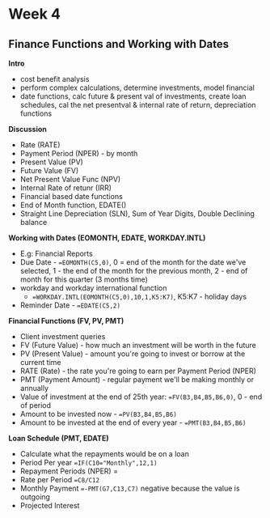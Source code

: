 # Week 4
## Finance Functions and Working with Dates

**Intro**
* cost benefit analysis
* perform complex calculations, determine investments, model financial
* date functions, calc future & present val of investments, create loan schedules, cal the net presentval & internal rate of return, depreciation functions

**Discussion**
* Rate (RATE)
* Payment Period (NPER) - by month
* Present Value (PV)
* Future Value (FV)
* Net Present Value Func (NPV)
* Internal Rate of retunr (IRR)
* Financial based date functions
* End of Month function, EDATE()
* Straight Line Depreciation (SLN), Sum of Year Digits, Double Declining balance

**Working with Dates (EOMONTH, EDATE, WORKDAY.INTL)**
* E.g: Financial Reports
* Due Date - `=EOMONTH(C5,0)`, 0 = end of the month for the date we've selected, 1 - the end of the month for the previous month, 2 - end of month for this quarter (3 months time)
* workday and workday international function
	* `=WORKDAY.INTL(EOMONTH(C5,0),10,1,K5:K7)`, K5:K7 - holiday days
* Reminder Date - `=EDATE(C5,2)`

**Financial Functions (FV, PV, PMT)**
* Client investment queries
* FV (Future Value) - how much an investment will be worth in the future
* PV (Present Value) - amount you're going to invest or borrow at the current time
* RATE (Rate) - the rate you're going to earn per Payment Period (NPER)
* PMT (Payment Amount) - regular payment we'll be making monthly or annually
* Value of investment at the end of 25th year: `=FV(B3,B4,B5,B6,0)`, 0 - end of period
* Amount to be invested now -  `=PV(B3,B4,B5,B6)`
* Amount to be invested at the end of every year - `=PMT(B3,B4,B5,B6)`

**Loan Schedule (PMT, EDATE)**
* Calculate what the repayments would be on a loan
* Period Per year `=IF(C10="Monthly",12,1)`
* Repayment Periods (NPER) = 
* Rate per Period `=C8/C12`
* Monthly Payment `=-PMT(G7,C13,C7)` negative because the value is outgoing
* Projected Interest
